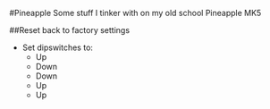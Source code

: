 #Pineapple
Some stuff I tinker with on my old school Pineapple MK5

##Reset back to factory settings
* Set dipswitches to:
  * Up
  * Down
  * Down
  * Up
  * Up

